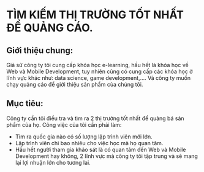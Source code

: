 # TÌM KIẾM THỊ TRƯỜNG TỐT NHẤT ĐỂ QUẢNG CÁO.
## Giới thiệu chung:
Giả sử công ty tôi cung cấp khóa học e-learning, hầu hết là khóa học về Web và Mobile Development, tuy nhiên cũng có cung cấp các khóa học ở lĩnh vực khác như: data science, game development,.... Và công ty muốn chạy quảng cáo để giới thiệu sản phẩm của chúng tôi.
## Mục tiêu:
Công ty cần tôi điều tra và tìm ra 2 thị trường tốt nhất để quảng bá sản phẩm của họ. Công việc của tôi cần phải làm:
* Tìm ra quốc gia nào có số lượng lập trình viên mới lớn.
* Lập trình viên chi bao nhiêu cho việc học mà họ quan tâm.
* Hầu hết người tham gia khảo sát là có quan tâm đến Web và Mobile Development hay không, 2 lĩnh vực mà công ty tôi tập trung và sẽ mang lại lợi nhuận lớn cho tương lai.
